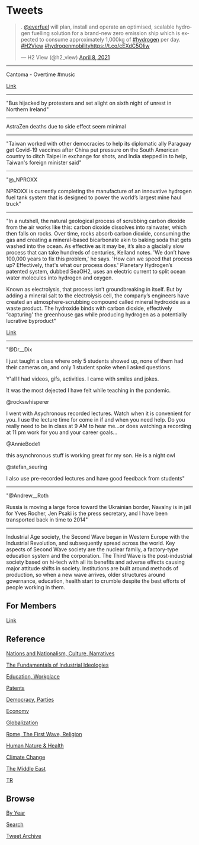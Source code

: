 # Tweets

<blockquote class="twitter-tweet"><p lang="en" dir="ltr">. <a href="https://twitter.com/everfuel?ref_src=twsrc%5Etfw">@everfuel</a> will plan, install and operate an optimised, scalable hydrogen fuelling solution for a brand-new zero emission ship which is expected to consume approximately 1,000kg of <a href="https://twitter.com/hashtag/hydrogen?src=hash&amp;ref_src=twsrc%5Etfw">#hydrogen</a> per day. <a href="https://twitter.com/hashtag/H2View?src=hash&amp;ref_src=twsrc%5Etfw">#H2View</a> <a href="https://twitter.com/hashtag/hydrogenmobility?src=hash&amp;ref_src=twsrc%5Etfw">#hydrogenmobility</a><a href="https://t.co/cEXdC5OIiw">https://t.co/cEXdC5OIiw</a></p>&mdash; H2 View (@h2_view) <a href="https://twitter.com/h2_view/status/1380076956134354944?ref_src=twsrc%5Etfw">April 8, 2021</a></blockquote> <script async src="https://platform.twitter.com/widgets.js" charset="utf-8"></script>

---

Cantoma - Overtime \#music

[Link](https://youtu.be/4CVA7h2qM5c)

---

"Bus hijacked by protesters and set alight on sixth night of unrest in
Northern Ireland"

---

AstraZen deaths due to side effect seem minimal

---

"Taiwan worked with other democracies to help its diplomatic ally
Paraguay get Covid-19 vaccines after China put pressure on the South
American country to ditch Taipei in exchange for shots, and India
stepped in to help, Taiwan's foreign minister said"

---

"@_NPROXX

NPROXX is currently completing the manufacture of an innovative
hydrogen fuel tank system that is designed to power the world’s
largest mine haul truck"

---

"In a nutshell, the natural geological process of scrubbing carbon
dioxide from the air works like this: carbon dioxide dissolves into
rainwater, which then falls on rocks. Over time, rocks absorb carbon
dioxide, consuming the gas and creating a mineral-based bicarbonate
akin to baking soda that gets washed into the ocean. As effective as
it may be, it’s also a glacially slow process that can take hundreds
of centuries, Kelland notes. 'We don’t have 100,000 years to fix this
problem,' he says. 'How can we speed that process up? Effectively,
that's what our process does.' Planetary Hydrogen’s patented system,
dubbed SeaOH2, uses an electric current to split ocean water molecules
into hydrogen and oxygen.

Known as electrolysis, that process isn’t groundbreaking in
itself. But by adding a mineral salt to the electrolysis cell, the
company’s engineers have created an atmosphere-scrubbing compound
called mineral hydroxide as a waste product. The hydroxide binds with
carbon dioxide, effectively “capturing' the greenhouse gas while
producing hydrogen as a potentially lucrative byproduct"

[Link](https://obj.ca/article/techopia/ottawa-startup-sees-ocean-opportunities-new-carbon-capture-technology)

---

"@Dr__Dix

I just taught a class where only 5 students showed up, none of them had their cameras on, and only 1 student spoke when I asked questions. 

Y'all I had videos, gifs, activities. I came with smiles and jokes. 

It was the most dejected I have felt while teaching in the pandemic.

@rockswhisperer

I went with Asychronous recorded lectures. Watch when it is convenient
for you. I use the lecture time for come in if and when you need
help. Do you really need to be in class at 9 AM to hear me...or does
watching a recording at 11 pm work for you and your career goals...

@AnnieBode1

this asynchronous stuff is working great for my son. He is a night owl

@stefan_seuring

I also use pre-recorded lectures and have good feedback from students"

---

"@Andrew__Roth

Russia is moving a large force toward the Ukrainian border, Navalny is
in jail for Yves Rocher, Jen Psaki is the press secretary, and I have
been transported back in time to 2014"

---

Industrial Age society, the Second Wave began in Western Europe with
the Industrial Revolution, and subsequently spread across the
world. Key aspects of Second Wave society are the nuclear family, a
factory-type education system and the corporation. The Third Wave is
the post-industrial society based on hi-tech with all its benefits and
adverse effects causing major attitude shifts in society. Institutions
are built around methods of production, so when a new wave arrives,
older structures around governance, education, health start to crumble
despite the best efforts of people working in them.

## For Members

[Link](https://thirdwave-members.herokuapp.com)

## Reference

[Nations and Nationalism, Culture, Narratives](/2013/02/nations-and-nationalism.md)

[The Fundamentals of Industrial Ideologies](/2011/04/fundamentals-of-industrial-ideologies.md)

[Education, Workplace](2017/09/education-workplace.md)

[Patents](/2018/09/patents.md)

[Democracy, Parties](/2016/11/democracy.md)

[Economy](/2018/05/economy.md)

[Globalization](/2018/09/globalization.md)

[Rome, The First Wave, Religion](/2017/12/rome.md)

[Human Nature & Health](/2020/07/human-nature.md)

[Climate Change](/2018/12/climate.md)

[The Middle East](/2019/07/middleeast.md)

[TR](../tr)

## Browse

[By Year](years.md)

[Search](search.html)

[Tweet Archive](/tweets/README.md)


